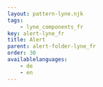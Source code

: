 ```yaml
---
layout: pattern-lyne.njk
tags: 
    - lyne_components_fr
key: alert-lyne_fr
title: Alert
parent: alert-folder-lyne_fr
order: 30
availablelanguages: 
    - de
    - en
---
```

